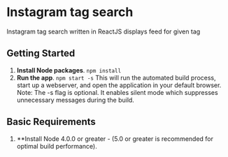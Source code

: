 # Instagram tag search
Instagram tag search written in ReactJS displays feed for given tag

## Getting Started
1. **Install Node packages**. `npm install`
2. **Run the app**. `npm start -s`
This will run the automated build process, start up a webserver, and open the application in your default browser. Note: The -s flag is optional. It enables silent mode which suppresses unnecessary messages during the build.

## Basic Requirements
1. **Install Node 4.0.0 or greater - (5.0 or greater is recommended for optimal build performance).
